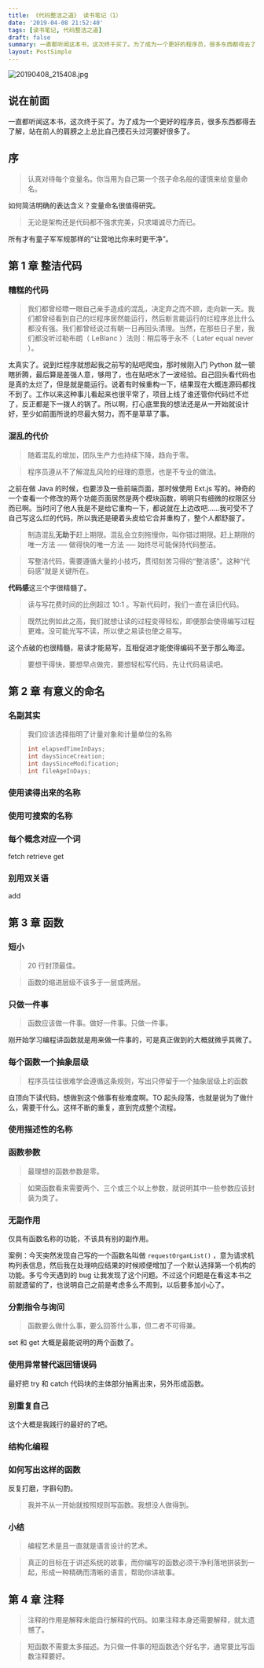 ```yaml
---
title: 《代码整洁之道》 读书笔记（1）
date: '2019-04-08 21:52:40'
tags: [读书笔记, 代码整洁之道]
draft: false
summary: 一直都听闻这本书，这次终于买了。为了成为一个更好的程序员，很多东西都得去了解，站在前人的肩膀之上总比自己摸石头过河要好很多了。
layout: PostSimple
---
```


![20190408_215408.jpg](https://i.loli.net/2019/04/08/5cab5388177a6.jpg)

## 说在前面

一直都听闻这本书，这次终于买了。为了成为一个更好的程序员，很多东西都得去了解，站在前人的肩膀之上总比自己摸石头过河要好很多了。

## 序

> 认真对待每个变量名。你当用为自己第一个孩子命名般的谨慎来给变量命名。

如何简洁明确的表达含义？变量命名很值得研究。

> 无论是架构还是代码都不强求完美，只求竭诚尽力而已。

所有才有童子军军规那样的“让营地比你来时更干净”。

## 第 1 章 整洁代码

### 糟糕的代码

> 我们都曾经瞟一眼自己亲手造成的混乱，决定弃之而不顾，走向新一天。我们都曾经看到自己的烂程序居然能运行，然后断言能运行的烂程序总比什么都没有强。我们都曾经说过有朝一日再回头清理。当然，在那些日子里，我们都没听过勒布朗（ LeBlanc ）法则：稍后等于永不（ Later equal never ）。

太真实了。说到烂程序就想起我之前写的贴吧爬虫，那时候刚入门 Python 就一顿瞎折腾，最后算是差强人意，够用了，也在贴吧水了一波经验。自己回头看代码也是真的太烂了，但是就是能运行。说着有时候重构一下，结果现在大概连源码都找不到了。工作以来这种事儿看起来也很平常了，项目上线了谁还管你代码烂不烂了，反正都是下一拨人的锅了。所以啊，打心底里我的想法还是从一开始就设计好，至少如前面所说的尽最大努力，而不是草草了事。

### 混乱的代价

> 随着混乱的增加，团队生产力也持续下降，趋向于零。

> 程序员遵从不了解混乱风险的经理的意愿，也是不专业的做法。

之前在做 Java 的时候，也要涉及一些前端页面，那时候使用 Ext.js 写的。神奇的一个查看一个修改的两个功能页面居然是两个模块函数，明明只有细微的权限区分而已啊。当时问了他人我是不是给它重构一下，都说就在上边改吧……我可受不了自己写这么烂的代码，所以我还是硬着头皮给它合并重构了，整个人都舒服了。

> 制造混乱**无助于**赶上期限。混乱会立刻拖慢你，叫你错过期限。赶上期限的唯一方法 ── 做得快的唯一方法 ── 始终尽可能保持代码整洁。

> 写整洁代码，需要遵循大量的小技巧，贯彻刻苦习得的“整洁感”。这种“代码感”就是关键所在。

**代码感**这三个字很精髓了。

> 读与写花费时间的比例超过 10:1 。写新代码时，我们一直在读旧代码。

> 既然比例如此之高，我们就想让读的过程变得轻松，即便那会使得编写过程更难。没可能光写不读，所以使之易读也使之易写。

这个点破的也很精髓，易读才能易写，互相促进才能使得编码不至于那么晦涩。

> 要想干得快，要想早点做完，要想轻松写代码，先让代码易读吧。

## 第 2 章 有意义的命名

### 名副其实

> 我们应该选择指明了计量对象和计量单位的名称
>
> ```java
> int elapsedTimeInDays;
> int daysSinceCreation;
> int daysSinceModification;
> int fileAgeInDays;
> ```

### 使用读得出来的名称

### 使用可搜索的名称

### 每个概念对应一个词

fetch retrieve get

### 别用双关语

add

## 第 3 章 函数

### 短小

> 20 行封顶最佳。

> 函数的缩进层级不该多于一层或两层。

### 只做一件事

> 函数应该做一件事。做好一件事。只做一件事。

刚开始学习编程讲函数就是用来做一件事的，可是真正做到的大概就微乎其微了。

### 每个函数一个抽象层级

> 程序员往往很难学会遵循这条规则，写出只停留于一个抽象层级上的函数

自顶向下读代码，想做到这个做事有些难度啊。TO 起头段落，也就是说为了做什么，需要干什么。这样不断的重复，直到完成整个流程。

### 使用描述性的名称

### 函数参数

> 最理想的函数参数是零。

> 如果函数看来需要两个、三个或三个以上参数，就说明其中一些参数应该封装为类了。

### 无副作用

仅具有函数名称的功能，不该具有别的副作用。

案例：今天突然发现自己写的一个函数名叫做 `requestOrganList()` ，意为请求机构列表信息，然后我在处理响应结果的时候顺便增加了一个默认选择第一个机构的功能。多亏今天遇到的 bug 让我发现了这个问题。不过这个问题是在看这本书之前就遗留的了，也说明自己之前是考虑多么不周到，以后要多加小心了。

### 分割指令与询问

> 函数要么做什么事，要么回答什么事，但二者不可得兼。

set 和 get 大概是最能说明的两个函数了。

### 使用异常替代返回错误码

最好把 try 和 catch 代码块的主体部分抽离出来，另外形成函数。

### 别重复自己

这个大概是我践行的最好的了吧。

### 结构化编程

### 如何写出这样的函数

反复打磨，字斟句酌。

> 我并不从一开始就按照规则写函数。我想没人做得到。

### 小结

> 编程艺术是且一直就是语言设计的艺术。

> 真正的目标在于讲述系统的故事，而你编写的函数必须干净利落地拼装到一起，形成一种精确而清晰的语言，帮助你讲故事。

## 第 4 章 注释

> 注释的作用是解释未能自行解释的代码。如果注释本身还需要解释，就太遗憾了。

> 短函数不需要太多描述。为只做一件事的短函数选个好名字，通常要比写函数注释要好。
